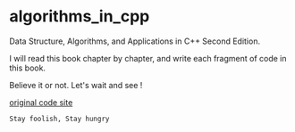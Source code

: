 # algorithms_in_cpp

Data Structure, Algorithms, and Applications in C++ Second Edition.

I will read this book chapter by chapter, and write each fragment of code in this book.

Believe it or not.  Let's wait and see !

[original code site](https://www.cise.ufl.edu/~sahni/dsaac/)


`Stay foolish, Stay hungry`
